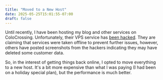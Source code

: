 ```yaml
---
title: "Moved to a New Host"
date: 2025-05-25T15:01:55-07:00
draft: false
---
```


Until recently, I have been hosting my blog and other services on ColoCrossing. Unfortunately, their VPS service has [been hacked](https://lowendtalk.com/discussion/205968/colocrossing-database-breach). They are claiming that services were taken offline to prevent further issues, however, others have posted screenshots from the hackers indicating they may have deleted some customer data.

So, in the interest of getting things back online, I opted to move everything to a new host. It's a bit more expensive than what I was paying (I had been on a holiday special plan), but the performance is much better.
